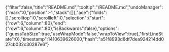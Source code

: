 {"filter":false,"title":"README.md","tooltip":"/README.md","undoManager":{"mark":0,"position":-1,"stack":[]},"ace":{"folds":[],"scrolltop":0,"scrollleft":0,"selection":{"start":{"row":6,"column":80},"end":{"row":6,"column":80},"isBackwards":false},"options":{"guessTabSize":true,"useWrapMode":false,"wrapToView":true},"firstLineState":0},"timestamp":1410639626000,"hash":"a51f8993d8df7dea924214dd027cb032c30287e6"}